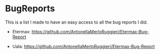 # BugReports
This is a list I made to have an easy access to all the bug reports I did.

* Etermax:
https://github.com/AntonellaMerloRuggieri/Etermax-Bug-Report

* Uala:
https://github.com/AntonellaMerloRuggieri/Etermax-Bug-Report

